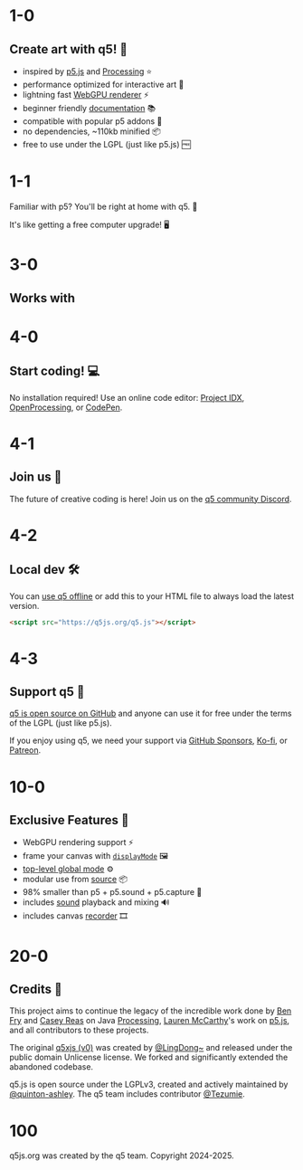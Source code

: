 # 1-0

## Create art with q5! 🎨

- inspired by [p5.js](https://p5js.org) and [Processing](https://processing.org/) ⭐️
- performance optimized for interactive art 🚀
- lightning fast [WebGPU renderer](https://github.com/q5js/q5.js/wiki/q5-WebGPU-renderer) ⚡️
- beginner friendly [documentation](/learn) 📚
- compatible with popular p5 addons 🧩
- no dependencies, ~110kb minified 📦
- free to use under the LGPL (just like p5.js) 🆓

# 1-1

Familiar with p5? You'll be right at home with q5. 🏡

It's like getting a free computer upgrade! 🖥️

# 3-0

## Works with

# 4-0

## Start coding! 💻

No installation required! Use an online code editor: [Project IDX](https://idx.google.com/new?template=https:%2F%2Fgithub.com%2Fq5js%2Fq5-webgpu-template), [OpenProcessing](https://openprocessing.org/sketch/2534845), or [CodePen](https://codepen.io/qashto/pen/jENEJNy).

# 4-1

## Join us 🤝

The future of creative coding is here! Join us on the [q5 community Discord](https://discord.gg/QuxQYwGWuB).

# 4-2

## Local dev 🛠️

You can [use q5 offline](https://github.com/q5js/q5.js/wiki/Get-Started) or add this to your HTML file to always load the latest version.

```html
<script src="https://q5js.org/q5.js"></script>
```

# 4-3

## Support q5 💙

[q5 is open source on GitHub](https://github.com/q5js/q5.js) and anyone can use it for free under the terms of the LGPL (just like p5.js).

If you enjoy using q5, we need your support via [GitHub Sponsors](https://github.com/sponsors/quinton-ashley), [Ko-fi](https://ko-fi.com/q5play), or [Patreon](https://www.patreon.com/q5play).

# 10-0

## Exclusive Features 💫

- WebGPU rendering support ⚡️
- frame your canvas with [`displayMode`](/learn/#displayMode) 🖼️
- [top-level global mode](https://github.com/q5js/q5.js/wiki/Top%E2%80%90Level-Global-Mode) ⚙️
- modular use from [source](https://github.com/q5js/q5.js/tree/main/src) 📦
- 98% smaller than p5 + p5.sound + p5.capture 🌳
- includes [sound](/learn/#soundSection) playback and mixing 🔊
- includes canvas [recorder](/learn/#recordSection) 🎞️

# 20-0

## Credits 🌟

This project aims to continue the legacy of the incredible work done by [Ben Fry](https://benfry.com) and [Casey Reas](https://x.com/REAS) on Java [Processing](https://processingfoundation.org/), [Lauren McCarthy](http://lauren-mccarthy.com)'s work on [p5.js](https://p5js.org), and all contributors to these projects.

The original [q5xjs (v0)](https://github.com/LingDong-/q5xjs) was created by [@LingDong~](https://github.com/LingDong-) and released under the public domain Unlicense license. We forked and significantly extended the abandoned codebase.

q5.js is open source under the LGPLv3, created and actively maintained by [@quinton-ashley](https://github.com/quinton-ashley). The q5 team includes contributor [@Tezumie](https://github.com/Tezumie).

# 100

q5js.org was created by the q5 team. Copyright 2024-2025.
